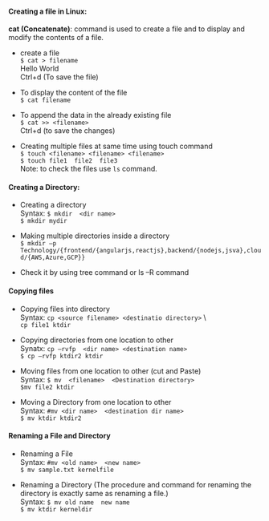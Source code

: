 #### Creating a file in Linux:   
<b>cat (Concatenate)</b>: command is used to create a file and to display and modify the contents of a file.  

* create a file  
        `$ cat > filename`  
        Hello World    
        Ctrl+d (To save the file)   

* To display the content of the file   
`$ cat filename `
* To append the data in the already existing file  
`$ cat >> <filename>`  
Ctrl+d  (to save the changes) 
 
* Creating multiple files at same time using touch command  
`$ touch <filename> <filename> <filename>`  
`$ touch file1  file2  file3`  
 Note: to check the files use `ls` command. 

#### Creating a Directory: 
* Creating a directory  
Syntax: `$ mkdir  <dir name>`  
`$ mkdir mydir `

* Making multiple directories inside a directory  
`$ mkdir –p Technology/{frontend/{angularjs,reactjs},backend/{nodejs,jsva},cloud/{AWS,Azure,GCP}}`   

* Check it by using tree command or ls –R command   

#### Copying files  
* Copying files into directory   
Syntax: `cp <source filename> <destinatio directory>` \  
`cp file1 ktdir `  
 
 
* Copying directories from one location to other    
Synatx: `cp –rvfp  <dir name> <destination name>`   
`$ cp –rvfp ktdir2 ktdir `    
 
* Moving files from one location to other (cut and Paste)  
Syntax: `$ mv  <filename>  <Destination directory>`  
`$mv file2 ktdir `  
 
* Moving a Directory from one location to other   
Syntax: `#mv <dir name>  <destination dir name>`  
`$ mv ktdir ktdir2`  
 
#### Renaming a File and Directory 

* Renaming a File    
Syntax: `#mv <old name>  <new name>`  
`$ mv sample.txt kernelfile `  
 
* Renaming a Directory (The procedure and command for renaming the directory is exactly same as renaming a file.)  
Syntax: `$ mv old name  new name`    
`$ mv ktdir kerneldir `    

